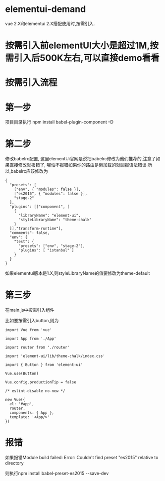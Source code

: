 # elementui-demand
vue 2.X和elementui 2.X搭配使用时,按需引入.

# 按需引入前elementUI大小是超过1M,按需引入后500K左右,可以直接demo看看 

# 按需引入流程
# 第一步
项目目录执行  npm install babel-plugin-component –D

# 第二步
修改babelrc配置,
这里elementUi官网是说把babelrc修改为他们推荐的,注意了如果直接修改就报错了,
哪怕不报错如果你的路由是懒加载的就回报语法错误
所以,babelrc应该修改为

```
{
  "presets": [
    ["env", { "modules": false }],
    ["es2015", { "modules": false }],
    "stage-2"
  ],
  "plugins": [["component", [
    {
      "libraryName": "element-ui",
      "styleLibraryName": "theme-chalk"
    }
  ]],"transform-runtime"],
  "comments": false,
  "env": {
    "test": {
      "presets": ["env", "stage-2"],
      "plugins": [ "istanbul" ]
    }
  }
}
```

如果elementui版本是1.X,则styleLibraryName的值要修改为theme-default

# 第三步
在main.js中按需引入组件

比如要按需引入button,则为

```
import Vue from 'vue'

import App from './App'

import router from './router'

import 'element-ui/lib/theme-chalk/index.css'

import { Button } from 'element-ui'

Vue.use(Button)

Vue.config.productionTip = false

/* eslint-disable no-new */

new Vue({
  el: '#app',
  router,
  components: { App },
  template: '<App/>'
})
```

# 报错
如果报错Module build failed: Error: Couldn't find preset "es2015" relative to directory 

则执行npm install babel-preset-es2015 --save-dev
